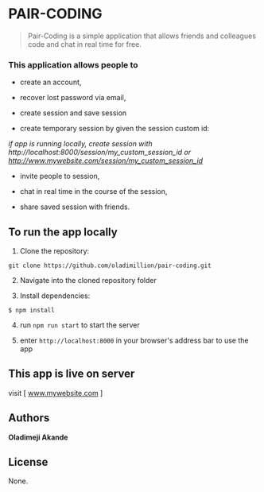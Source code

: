 # PAIR-CODING     

> Pair-Coding is a simple application that allows friends 
> and colleagues code and chat in real time for free.

### This application allows people to 
  - create an account, 

  - recover lost password via email, 

  - create session and save session

  - create temporary session by given the session custom id:

  *if app is running locally, create session with http://localhost:8000/session/my_custom_session_id*
  *or http://www.mywebsite.com/session/my_custom_session_id*

  - invite people to session,

  - chat in real time in the course of the session, 

  - share saved session with friends.

## To run the app locally
  1. Clone the repository:
  ```
  git clone https://github.com/oladimillion/pair-coding.git
  ```
  2. Navigate into the cloned repository folder

  3. Install dependencies:
  ```
  $ npm install
  ```
  4. run `npm run start` to start the server

  5. enter `http://localhost:8000` in your browser's address bar to use the app

## This app is live on server
  visit [ www.mywebsite.com ] 

## Authors
  **Oladimeji Akande** 

## License
  None.

